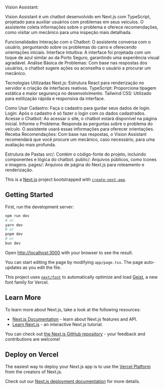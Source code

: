 Vision Assistant:

Vision Assistant é um chatbot desenvolvido em Next.js com TypeScript, projetado para auxiliar usuários com problemas em seus veículos. O assistente coleta informações sobre o problema e oferece recomendações, como visitar um mecânico para uma inspeção mais detalhada.

Funcionalidades
Interação com o Chatbot: O assistente conversa com o usuário, perguntando sobre os problemas do carro e oferecendo orientações iniciais.
Interface Intuitiva: A interface foi projetada com um toque de azul similar ao da Porto Seguro, garantindo uma experiência visual agradável.
Análise Básica de Problemas: Com base nas respostas dos usuários, o chatbot sugere ações ou aconselha o usuário a procurar um mecânico.

Tecnologias Utilizadas
Next.js: Estrutura React para renderização no servidor e criação de interfaces reativas.
TypeScript: Proporciona tipagem estática e maior segurança no desenvolvimento.
Tailwind CSS: Utilizado para estilização rápida e responsiva da interface.

Como Usar
Cadastro: Faça o cadastro para gurdar seus dados de login.
Login: Após o cadastro é só fazer o login com os dados cadastrados.
Acesse o Chatbot: Ao acessar o site, o chatbot estará disponível na página inicial.
Informe o Problema: Responda às perguntas sobre o problema do veículo. O assistente usará essas informações para oferecer orientações.
Receba Recomendações: Com base nas respostas, o Vision Assistant recomendará que você procure um mecânico, caso necessário, para uma avaliação mais profunda.

Estrutura de Pastas
src/: Contém o código-fonte do projeto, incluindo componentes e lógica do chatbot.
public/: Arquivos públicos, como ícones e imagens.
pages/: Arquivos de página do Next.js para roteamento e renderização.





This is a [Next.js](https://nextjs.org) project bootstrapped with [`create-next-app`](https://nextjs.org/docs/app/api-reference/cli/create-next-app).

## Getting Started

First, run the development server:

```bash
npm run dev
# or
yarn dev
# or
pnpm dev
# or
bun dev
```

Open [http://localhost:3000](http://localhost:3000) with your browser to see the result.

You can start editing the page by modifying `app/page.tsx`. The page auto-updates as you edit the file.

This project uses [`next/font`](https://nextjs.org/docs/app/building-your-application/optimizing/fonts) to automatically optimize and load [Geist](https://vercel.com/font), a new font family for Vercel.

## Learn More

To learn more about Next.js, take a look at the following resources:

- [Next.js Documentation](https://nextjs.org/docs) - learn about Next.js features and API.
- [Learn Next.js](https://nextjs.org/learn) - an interactive Next.js tutorial.

You can check out [the Next.js GitHub repository](https://github.com/vercel/next.js) - your feedback and contributions are welcome!

## Deploy on Vercel

The easiest way to deploy your Next.js app is to use the [Vercel Platform](https://vercel.com/new?utm_medium=default-template&filter=next.js&utm_source=create-next-app&utm_campaign=create-next-app-readme) from the creators of Next.js.

Check out our [Next.js deployment documentation](https://nextjs.org/docs/app/building-your-application/deploying) for more details.
